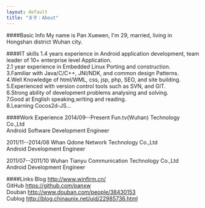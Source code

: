 ```yaml
---
layout: default
title: "关于：About"
---
```

####Basic Info
My name is Pan Xuewen, I'm 29, married, living in Hongshan district Wuhan city.  

####IT skills
1.4 years experience in Android application development, team leader of 10+ enterprise level Application.  
2.1 year experience in Embedded Linux Porting and construction.  
3.Familiar with Java/C/C++, JNI/NDK, and common design Patterns.  
4.Well Knowledge of html/WML, css, jsp, php, SEO, and site building.  
5.Experienced with version control tools such as SVN, and GIT.  
6.Strong ability of development problems analysing and solving.  
7.Good at English speaking,writing and reading.  
8.Learning Cocos2d-JS...  

####Work Experience
2014/09--Present  Fun.tv(Wuhan) Technology Co.,Ltd  
Android Software Development Engineer  

2011/11--2014/08  Whan Qdone Network Technology Co.,Ltd  
Android Development Engineer  

2011/07--2011/10  Wuhan Tianyu Communication Technology Co.,Ltd  
Android Development Engineer  

####Links
Blog    <http://www.winfirm.cn/>  
GitHub  <https://github.com/panxw>  
Douban  <http://www.douban.com/people/38430153>  
Cublog  <http://blog.chinaunix.net/uid/22985736.html>  

<!-- Blog Comments -->
<div class="media">
  <!-- UY BEGIN -->
  <div id="uyan_frame">
  </div>
  <script type="text/javascript" src="http://v2.uyan.cc/code/uyan.js?uid=1511840">
  </script>
  <!-- UY END -->
</div>
